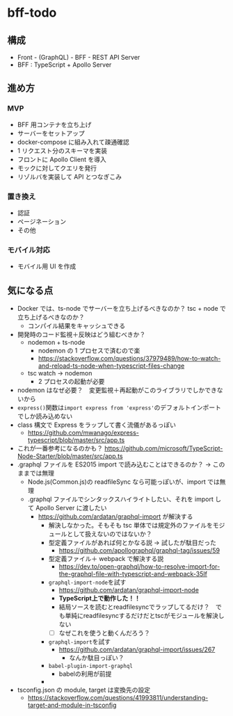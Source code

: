 # bff-todo

## 構成

- Front - (GraphQL) - BFF - REST API Server
- BFF : TypeScript + Apollo Server

## 進め方

### MVP

- BFF 用コンテナを立ち上げ
- サーバーをセットアップ
- docker-compose に組み入れて疎通確認
- 1 リクエスト分のスキーマを実装
- フロントに Apollo Client を導入
- モックに対してクエリを発行
- リゾルバを実装して API とつなぎこみ

### 置き換え

- 認証
- ページネーション
- その他

### モバイル対応

- モバイル用 UI を作成

## 気になる点

- Docker では、ts-node でサーバーを立ち上げるべきなのか？ tsc + node で立ち上げるべきなのか？
  - コンパイル結果をキャッシュできる
- 開発時のコード監視＋反映はどう組むべきか？
  - nodemon + ts-node
    - nodemon の 1 プロセスで済むので楽
    - <https://stackoverflow.com/questions/37979489/how-to-watch-and-reload-ts-node-when-typescript-files-change>
  - tsc watch → nodemon
    - 2 プロセスの起動が必要
- nodemon はなぜ必要？　変更監視＋再起動がこのライブラリでしかできないから
- `express()`関数は`import express from 'express'`のデフォルトインポートでしか読み込めない
- class 構文で Express をラップして書く流儀があるっぽい
  - <https://github.com/mwanago/express-typescript/blob/master/src/app.ts>
- これが一番参考になるのかも？ <https://github.com/microsoft/TypeScript-Node-Starter/blob/master/src/app.ts>
- .graphql ファイルを ES2015 import で読み込むことはできるのか？ → このままでは無理
  - Node.js(Common.js)の readfileSync なら可能っぽいが、import では無理
  - .graphql ファイルでシンタックスハイライトしたい、それを import して Apollo Server に渡したい
    - <https://github.com/ardatan/graphql-import> が解決する
      - 解決しなかった。そもそも tsc 単体では規定外のファイルをモジュールとして扱えないのではないか？
      - 型定義ファイルがあれば何とかなる説 → 試したが駄目だった
        - <https://github.com/apollographql/graphql-tag/issues/59>
      - 型定義ファイル＋ webpack で解決する説
        - <https://dev.to/open-graphql/how-to-resolve-import-for-the-graphql-file-with-typescript-and-webpack-35lf>
      - `graphql-import-node`を試す
        - <https://github.com/ardatan/graphql-import-node>
        - **TypeScript上で動作した！！**
        - 結局ソースを読むとreadfilesyncでラップしてるだけ？　でも単純にreadfilesyncするだけだとtscがモジュールを解決しない
        - [ ] なぜこれを使うと動くんだろう？
      - `graphql-import`を試す
        - <https://github.com/ardatan/graphql-import/issues/267>
          - なんか駄目っぽい？
      - `babel-plugin-import-graphql`
        - babelの利用が前提
      - 
- tsconfig.json の module, target は変換先の設定
  - <https://stackoverflow.com/questions/41993811/understanding-target-and-module-in-tsconfig>
